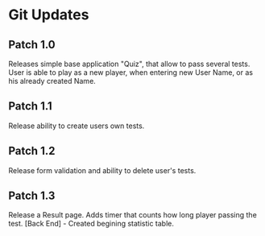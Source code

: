# Git Updates

## Patch 1.0

Releases simple base application "Quiz", that allow to pass several tests. User is able to play as a new player, when entering new User Name, or as his already created Name.

## Patch 1.1

Release ability to create users own tests.

## Patch 1.2

Release form validation and ability to delete user's tests.

## Patch 1.3

Release a Result page. Adds timer that counts how long player passing the test. [Back End] - Created begining statistic table.
